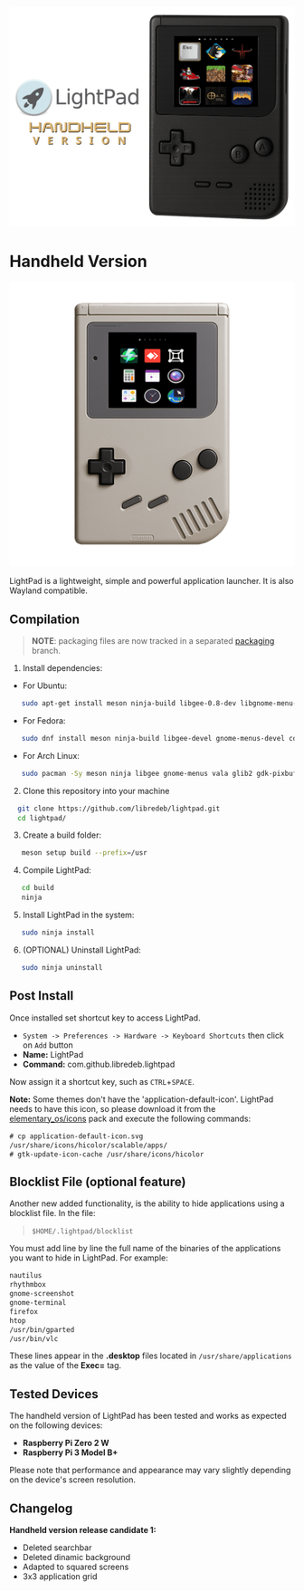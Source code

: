 ![LightPad](logo.png)
# Handheld Version

![handheld running LightPad](handheld.png)

LightPad is a lightweight, simple and powerful application launcher. It is also Wayland compatible.

## Compilation

   > **NOTE**: packaging files are now tracked in a separated [packaging](https://github.com/libredeb/lightpad/tree/packaging) branch.

   1. Install dependencies:
   * For Ubuntu:
   ```sh
      sudo apt-get install meson ninja-build libgee-0.8-dev libgnome-menu-3-dev cdbs valac libvala-*-dev libglib2.0-dev libgtk-3-dev python3 python3-wheel python3-setuptools gnome-menus
   ```
   * For Fedora:
   ```sh
      sudo dnf install meson ninja-build libgee-devel gnome-menus-devel cdbs vala libvala-devel glib-devel gtk3-devel python3 python3-wheel python3-setuptools gnome-menus
   ```
   * For Arch Linux:
   ```sh
      sudo pacman -Sy meson ninja libgee gnome-menus vala glib2 gdk-pixbuf2 gtk3 python python-wheel python-setuptools
   ```
   2. Clone this repository into your machine
   ```sh
     git clone https://github.com/libredeb/lightpad.git
     cd lightpad/
   ```
   3. Create a build folder:
   ```sh
      meson setup build --prefix=/usr
   ```
   4. Compile LightPad:
   ```sh
      cd build
      ninja
   ```
   5. Install LightPad in the system:
   ```sh
      sudo ninja install
   ```
   6. (OPTIONAL) Uninstall LightPad:
   ```sh
      sudo ninja uninstall
   ```

## Post Install

Once installed set shortcut key to access LightPad.

  * `System -> Preferences -> Hardware -> Keyboard Shortcuts` then click on `Add` button
  * **Name:** LightPad
  * **Command:** com.github.libredeb.lightpad

Now assign it a shortcut key, such as `CTRL`+`SPACE`.

**Note:** Some themes don't have the 'application-default-icon'. LightPad needs to have this icon, so please download it from the [elementary_os/icons](https://github.com/elementary/icons/blob/master/apps/128/application-default-icon.svg) pack and execute the following commands:
```
# cp application-default-icon.svg /usr/share/icons/hicolor/scalable/apps/
# gtk-update-icon-cache /usr/share/icons/hicolor
```

## Blocklist File (optional feature)

Another new added functionality, is the ability to hide applications using a blocklist file. In the file:
> `$HOME/.lightpad/blocklist`

You must add line by line the full name of the binaries of the applications you want to hide in LightPad. For example:
```
nautilus
rhythmbox
gnome-screenshot
gnome-terminal
firefox
htop
/usr/bin/gparted
/usr/bin/vlc
```

These lines appear in the **.desktop** files located in `/usr/share/applications` as the value of the **Exec=** tag.

## Tested Devices

The handheld version of LightPad has been tested and works as expected on the following devices:

- **Raspberry Pi Zero 2 W**
- **Raspberry Pi 3 Model B+**

Please note that performance and appearance may vary slightly depending on the device's screen resolution.


## Changelog

**Handheld version release candidate 1:**
* Deleted searchbar
* Deleted dinamic background
* Adapted to squared screens
* 3x3 application grid